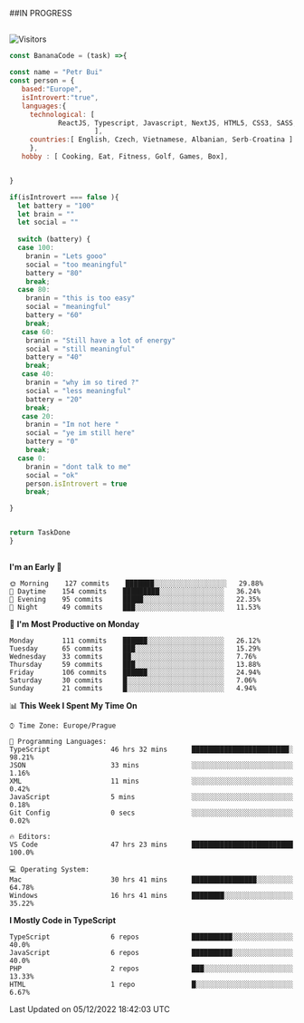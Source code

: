 ##IN PROGRESS
##
![Visitors](https://komarev.com/ghpvc/?username=petrbui&style=for-the-badge&label=Visitors+👀)
```Javascript
const BananaCode = (task) =>{

const name = "Petr Bui"
const person = {
   based:"Europe",
   isIntrovert:"true",
   languages:{
     technological: [ 
            ReactJS, Typescript, Javascript, NextJS, HTML5, CSS3, SASS, Redux, Node, Storybook, Styled-Component
                     ],
     countries:[ English, Czech, Vietnamese, Albanian, Serb-Croatina ]
     },
   hobby : [ Cooking, Eat, Fitness, Golf, Games, Box],


}

if(isIntrovert === false ){
  let battery = "100"
  let brain = ""
  let social = ""
  
  switch (battery) {
  case 100:
    branin = "Lets gooo"
    social = "too meaningful"
    battery = "80"
    break;
  case 80:
    branin = "this is too easy"
    social = "meaningful"
    battery = "60"
    break;
   case 60:
    branin = "Still have a lot of energy"
    social = "still meaningful"
    battery = "40"
    break;
   case 40:
    branin = "why im so tired ?"
    social = "less meaningful"
    battery = "20"
    break;
   case 20:
    branin = "Im not here "
    social = "ye im still here"
    battery = "0"
    break;
  case 0:
    branin = "dont talk to me"
    social = "ok"
    person.isIntrovert = true
    break;

}


return TaskDone
}
```



##
<!--
[![My GitHub stats](https://github-readme-stats.vercel.app/api?username=petrbui&theme=github_dark)](https://github.com/anuraghazra/github-readme-stats)

[![My wakatime stats](https://github-readme-stats.vercel.app/api/wakatime?username=petrbui&theme=github_dark)](https://github.com/anuraghazra/github-readme-stats)
-->
<!--START_SECTION:waka-->
**I'm an Early 🐤** 

```text
🌞 Morning    127 commits    ███████░░░░░░░░░░░░░░░░░░   29.88% 
🌆 Daytime    154 commits    █████████░░░░░░░░░░░░░░░░   36.24% 
🌃 Evening    95 commits     █████░░░░░░░░░░░░░░░░░░░░   22.35% 
🌙 Night      49 commits     ███░░░░░░░░░░░░░░░░░░░░░░   11.53%

```
📅 **I'm Most Productive on Monday** 

```text
Monday       111 commits    ██████░░░░░░░░░░░░░░░░░░░   26.12% 
Tuesday      65 commits     ███░░░░░░░░░░░░░░░░░░░░░░   15.29% 
Wednesday    33 commits     ██░░░░░░░░░░░░░░░░░░░░░░░   7.76% 
Thursday     59 commits     ███░░░░░░░░░░░░░░░░░░░░░░   13.88% 
Friday       106 commits    ██████░░░░░░░░░░░░░░░░░░░   24.94% 
Saturday     30 commits     █░░░░░░░░░░░░░░░░░░░░░░░░   7.06% 
Sunday       21 commits     █░░░░░░░░░░░░░░░░░░░░░░░░   4.94%

```


📊 **This Week I Spent My Time On** 

```text
⌚︎ Time Zone: Europe/Prague

💬 Programming Languages: 
TypeScript               46 hrs 32 mins      ████████████████████████░   98.21% 
JSON                     33 mins             ░░░░░░░░░░░░░░░░░░░░░░░░░   1.16% 
XML                      11 mins             ░░░░░░░░░░░░░░░░░░░░░░░░░   0.42% 
JavaScript               5 mins              ░░░░░░░░░░░░░░░░░░░░░░░░░   0.18% 
Git Config               0 secs              ░░░░░░░░░░░░░░░░░░░░░░░░░   0.02%

🔥 Editors: 
VS Code                  47 hrs 23 mins      █████████████████████████   100.0%

💻 Operating System: 
Mac                      30 hrs 41 mins      ████████████████░░░░░░░░░   64.78% 
Windows                  16 hrs 41 mins      ████████░░░░░░░░░░░░░░░░░   35.22%

```

**I Mostly Code in TypeScript** 

```text
TypeScript               6 repos             ██████████░░░░░░░░░░░░░░░   40.0% 
JavaScript               6 repos             ██████████░░░░░░░░░░░░░░░   40.0% 
PHP                      2 repos             ███░░░░░░░░░░░░░░░░░░░░░░   13.33% 
HTML                     1 repo              █░░░░░░░░░░░░░░░░░░░░░░░░   6.67%

```



 Last Updated on 05/12/2022 18:42:03 UTC
<!--END_SECTION:waka-->
